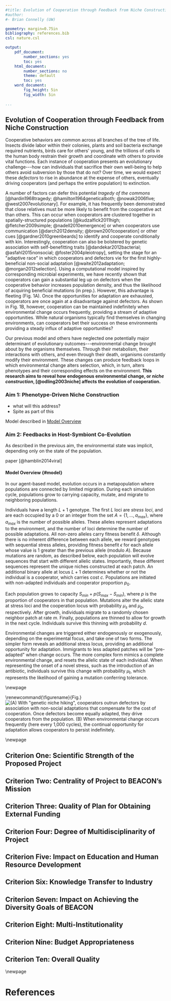 ```yaml
---
#title: Evolution of Cooperation through Feedback from Niche Construction
#author:
#- Brian Connelly (UW)

geometry: margin=0.75in
bibliography: references.bib
csl: nature.csl

output:
    pdf_document:
        number_sections: yes
        toc: yes
    html_document:
        number_sections: no
        theme: default
        toc: yes
    word_document:
        fig_height: 5in
        fig_width: 5in

...
```


## Evolution of Cooperation through Feedback from Niche Construction

Cooperative behaviors are common across all branches of the tree of life.
Insects divide labor within their colonies, plants and soil bacteria exchange
required nutrients, birds care for others' young, and the trillions of cells in
the human body restrain their growth and coordinate with others to provide
vital functions. Each instance of cooperation presents an evolutionary
challenge---how can individuals that sacrifice their own well-being to help
others avoid subversion by those that do not? Over time, we would expect these
*defectors* to rise in abundance at the expense of others, eventually driving
cooperators (and perhaps the entire population) to extinction.

A number of factors can defer this potential *tragedy of the commons*
[@hardin1968tragedy; @hamilton1964geneticalboth; @nowak2006five;
@west2007evolutionary]. For example, it has frequently been demonstrated that
close relatives must be more likely to benefit from the cooperative act than
others. This can occur when cooperators are clustered together in
spatially-structured populations [@kudzalfick2011high; @fletcher2009simple;
@nadell2010emergence] or when cooperators use communication [@darch2012density;
@brown2001cooperation] or other cues [@gardner2010greenbeards] to identify and
cooperate conditionally with kin. Interestingly, cooperation can also be
bolstered by genetic association with self-benefitting traits
[@dandekar2012bacterial; @asfahl2015nonsocial; @foster2004pleiotropy], setting
the stage for an "adaptive race" in which cooperators and defectors vie for the
first highly-beneficial non-social adaptation [@waite2012adaptation;
@morgan2012selection]. Using a computational model inspired by corresponding
microbial experiments, we have recently shown that cooperators can gain a
substantial leg up on defectors when the cooperative behavior increases
population density, and thus the likelihood of acquiring beneficial mutations
(in prep.). However, this advantage is fleeting (Fig. 1A). Once the
opportunities for adaptation are exhausted, cooperators are once again at a
disadvantage against defectors. As shown in Fig. 1B, however, cooperation can
be maintained indefinitely when environmental change occurs frequently,
providing a stream of adaptive opportunities. While natural organisms typically
find themselves in changing environments, can cooperators bet their success on
these environments providing a steady influx of adaptive opportunities?

Our previous model and others have neglected one potentially major determinant
of evolutionary outcomes---environmental change brought about by the organisms
themselves. Through their metabolism, their interactions with others, and even
through their death, organisms constantly modify their environment. These
changes can produce feedback loops in which environmental change alters
selection, which, in turn, alters phenotypes and their corresponding effects on
the environment. **This research aims to reveal how endogenous environmental
change, or *niche construction*, [@odling2003niche] affects the evolution of
cooperation.**


### Aim 1: Phenotype-Driven Niche Construction

- what will this address?
- Spite as part of this

Model described in [Model Overview](#model)


### Aim 2: Feedbacks in Host-Symbiont Co-Evolution

As described in the previous aim, the environmental state was implicit,
depending only on the state of the population.

paper [@hamblin2014viral]


#### Model Overview {#model}

In our agent-based model, evolution occurs in a metapopulation where
populations are connected by limited migration. During each simulation cycle,
populations grow to carrying capacity, mutate, and migrate to neighboring
populations.

Individuals have a length $L+1$ genotype. The first $L$ loci are *stress
loci*, and are each occupied by a $0$ or an integer from the set $A=\{1,
\ldots, a_{max}\}$, where $a_{max}$ is the number of possible alleles. These
alleles represent adaptations to the environment, and the number of loci
determine the number of possible adaptations. All non-zero alleles carry
fitness benefit $\delta$. Although there is no inherent difference between each
allele, we reward genotypes with sequential stress alleles, providing fitness
benefit $\epsilon$ for each allele whose value is 1 greater than the previous
allele (modulo $A$). Because mutations are random, as described below, each
population will evolve sequences that start with different allelic states.
Importantly, these different sequences represent the unique niches constructed
at each patch.  An additional binary allele at locus $L + 1$ determines whether
or not the individual is a cooperator, which carries cost $c$. Populations are
initiated with non-adapted individuals and cooperator proportion $p_0$.

Each population grows to capacity $S_{min} + p (S_{max} - S_{min})$, where $p$
is the proportion of cooperators in that population. Mutations alter the
allelic state at stress loci and the cooperation locus with probability
$\mu_{s}$ and $\mu_{p}$, respectively. After growth, individuals migrate to a
randomly chosen neighbor patch at rate $m$. Finally, populations are thinned to
allow for growth in the next cycle. Individuals survive this thinning with
probability $d$.

Environmental changes are triggered either endogenously or exogenously,
depending on the experimental focus, and take one of two forms. The simpler
form reveals an additional stress locus, providing an additional opportunity
for adaptation. Immigrants to less adapted patches will be "pre-adapted" when
change occurs. The more complex form mimics a complete environmental change,
and resets the allelic state of each individual. When representing the onset of
a novel stress, such as the introduction of an antibiotic, individuals survive
this change with probability $\mu_{t}$, which represents the likelihood of
gaining a mutation conferring tolerance.


\newpage

\renewcommand{\figurename}{Fig.}
![(**A**) With "genetic niche hiking", cooperators outrun defectors by association with non-social adaptations that compensate for the cost of cooperation. Once defectors become equally adapted, they drive cooperators from the population. (**B**) When environmental change occurs frequently (here every 1,000 cycles), the continual opportunity for adaptation allows cooperators to persist indefinitely.](figures/Figure1all-scaled.png)

\newpage

## Criterion One: Scientific Strength of the Proposed Project

## Criterion Two: Centrality of Project to BEACON’s Mission

## Criterion Three: Quality of Plan for Obtaining External Funding

## Criterion Four: Degree of Multidisciplinarity of Project

## Criterion Five: Impact on Education and Human Resource Development

## Criterion Six: Knowledge Transfer to Industry

## Criterion Seven: Impact on Achieving the Diversity Goals of BEACON

## Criterion Eight: Multi-Institutionality

## Criterion Nine: Budget Appropriateness

## Criterion Ten: Overall Quality


\newpage

# References

